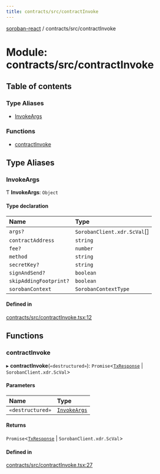```yaml
---
title: contracts/src/contractInvoke
---
```

[soroban-react](../README.md) / contracts/src/contractInvoke

# Module: contracts/src/contractInvoke

## Table of contents

### Type Aliases

- [InvokeArgs](contracts_src_contractInvoke.md#invokeargs)

### Functions

- [contractInvoke](contracts_src_contractInvoke.md#contractinvoke)

## Type Aliases

### InvokeArgs

Ƭ **InvokeArgs**: `Object`

#### Type declaration

| Name | Type |
| :------ | :------ |
| `args?` | `SorobanClient.xdr.ScVal`[] |
| `contractAddress` | `string` |
| `fee?` | `number` |
| `method` | `string` |
| `secretKey?` | `string` |
| `signAndSend?` | `boolean` |
| `skipAddingFootprint?` | `boolean` |
| `sorobanContext` | `SorobanContextType` |

#### Defined in

[contracts/src/contractInvoke.tsx:12](https://github.com/paltalabs/soroban-react/blob/7608217/packages/contracts/src/contractInvoke.tsx#L12)

## Functions

### contractInvoke

▸ **contractInvoke**(`«destructured»`): `Promise`<[`TxResponse`](contracts_src_types.md#txresponse) \| `SorobanClient.xdr.ScVal`\>

#### Parameters

| Name | Type |
| :------ | :------ |
| `«destructured»` | [`InvokeArgs`](contracts_src_contractInvoke.md#invokeargs) |

#### Returns

`Promise`<[`TxResponse`](contracts_src_types.md#txresponse) \| `SorobanClient.xdr.ScVal`\>

#### Defined in

[contracts/src/contractInvoke.tsx:27](https://github.com/paltalabs/soroban-react/blob/7608217/packages/contracts/src/contractInvoke.tsx#L27)
